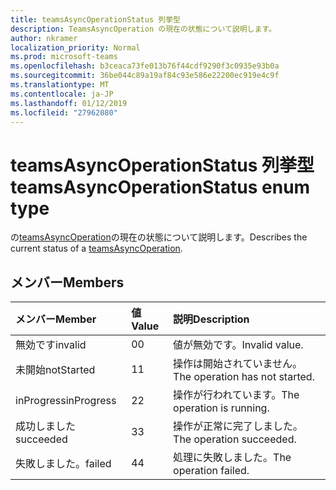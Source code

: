 ```yaml
---
title: teamsAsyncOperationStatus 列挙型
description: TeamsAsyncOperation の現在の状態について説明します。
author: nkramer
localization_priority: Normal
ms.prod: microsoft-teams
ms.openlocfilehash: b3ceaca73fe013b76f44cdf9290f3c0935e93b0a
ms.sourcegitcommit: 36be044c89a19af84c93e586e22200ec919e4c9f
ms.translationtype: MT
ms.contentlocale: ja-JP
ms.lasthandoff: 01/12/2019
ms.locfileid: "27962080"
---
```

# <a name="teamsasyncoperationstatus-enum-type"></a><span data-ttu-id="bcd32-103">teamsAsyncOperationStatus 列挙型</span><span class="sxs-lookup"><span data-stu-id="bcd32-103">teamsAsyncOperationStatus enum type</span></span>



<span data-ttu-id="bcd32-104">の[teamsAsyncOperation](teamsasyncoperation.md)の現在の状態について説明します。</span><span class="sxs-lookup"><span data-stu-id="bcd32-104">Describes the current status of a [teamsAsyncOperation](teamsasyncoperation.md).</span></span>

## <a name="members"></a><span data-ttu-id="bcd32-105">メンバー</span><span class="sxs-lookup"><span data-stu-id="bcd32-105">Members</span></span>

| <span data-ttu-id="bcd32-106">メンバー</span><span class="sxs-lookup"><span data-stu-id="bcd32-106">Member</span></span> | <span data-ttu-id="bcd32-107">値</span><span class="sxs-lookup"><span data-stu-id="bcd32-107">Value</span></span>| <span data-ttu-id="bcd32-108">説明</span><span class="sxs-lookup"><span data-stu-id="bcd32-108">Description</span></span> |
|:---------------|:--------|:----------|
|<span data-ttu-id="bcd32-109">無効です</span><span class="sxs-lookup"><span data-stu-id="bcd32-109">invalid</span></span>|<span data-ttu-id="bcd32-110">0</span><span class="sxs-lookup"><span data-stu-id="bcd32-110">0</span></span>|<span data-ttu-id="bcd32-111">値が無効です。</span><span class="sxs-lookup"><span data-stu-id="bcd32-111">Invalid value.</span></span>|
|<span data-ttu-id="bcd32-112">未開始</span><span class="sxs-lookup"><span data-stu-id="bcd32-112">notStarted</span></span>|<span data-ttu-id="bcd32-113">1</span><span class="sxs-lookup"><span data-stu-id="bcd32-113">1</span></span>|<span data-ttu-id="bcd32-114">操作は開始されていません。</span><span class="sxs-lookup"><span data-stu-id="bcd32-114">The operation has not started.</span></span>|
|<span data-ttu-id="bcd32-115">inProgress</span><span class="sxs-lookup"><span data-stu-id="bcd32-115">inProgress</span></span>|<span data-ttu-id="bcd32-116">2</span><span class="sxs-lookup"><span data-stu-id="bcd32-116">2</span></span>|<span data-ttu-id="bcd32-117">操作が行われています。</span><span class="sxs-lookup"><span data-stu-id="bcd32-117">The operation is running.</span></span>|
|<span data-ttu-id="bcd32-118">成功しました</span><span class="sxs-lookup"><span data-stu-id="bcd32-118">succeeded</span></span>|<span data-ttu-id="bcd32-119">3</span><span class="sxs-lookup"><span data-stu-id="bcd32-119">3</span></span>|<span data-ttu-id="bcd32-120">操作が正常に完了しました。</span><span class="sxs-lookup"><span data-stu-id="bcd32-120">The operation succeeded.</span></span>|
|<span data-ttu-id="bcd32-121">失敗しました。</span><span class="sxs-lookup"><span data-stu-id="bcd32-121">failed</span></span>|<span data-ttu-id="bcd32-122">4</span><span class="sxs-lookup"><span data-stu-id="bcd32-122">4</span></span>|<span data-ttu-id="bcd32-123">処理に失敗しました。</span><span class="sxs-lookup"><span data-stu-id="bcd32-123">The operation failed.</span></span>|
